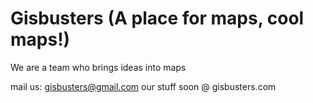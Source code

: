 Gisbusters (A place for maps, cool maps!)
===================

We are a team who brings ideas into maps

mail us: gisbusters@gmail.com
our stuff soon @ gisbusters.com
